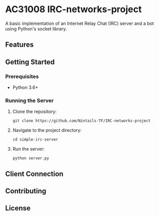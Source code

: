 # AC31008 IRC-networks-project

A basic implementation of an Internet Relay Chat (IRC) server and a bot using Python's socket library.

## Features

## Getting Started

### Prerequisites

- Python 3.6+

### Running the Server

1. Clone the repository:
   ```
   git clone https://github.com/Nintails-TF/IRC-networks-project
   ```

2. Navigate to the project directory:
   ```
   cd simple-irc-server
   ```

3. Run the server:
   ```
   python server.py
   ```


## Client Connection






## Contributing


## License
